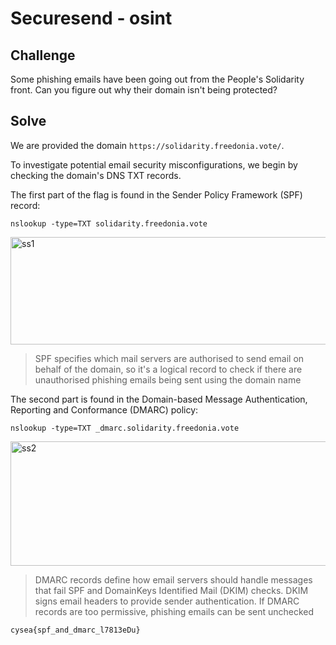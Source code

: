 # Securesend - osint

## Challenge

Some phishing emails have been going out from the People's Solidarity front. Can you figure out why their domain isn't being protected?

## Solve

We are provided the domain `https://solidarity.freedonia.vote/`.

To investigate potential email security misconfigurations, we begin by checking the domain's DNS TXT records.

The first part of the flag is found in the Sender Policy Framework (SPF) record:

`nslookup -type=TXT solidarity.freedonia.vote`

<img width="587" height="172" alt="ss1" src="https://github.com/user-attachments/assets/6d3a1bd4-47a3-4674-bb69-93b3d90a858c" />


> SPF specifies which mail servers are authorised to send email on behalf of the domain, so it's a logical record to check if there are unauthorised phishing emails being sent using the domain name

The second part is found in the Domain-based Message Authentication, Reporting and Conformance (DMARC) policy:

`nslookup -type=TXT _dmarc.solidarity.freedonia.vote`

<img width="1047" height="199" alt="ss2" src="https://github.com/user-attachments/assets/be998959-ed8d-40f8-88ee-b76b1433c290" />


> DMARC records define how email servers should handle messages that fail SPF and DomainKeys Identified Mail (DKIM) checks. DKIM signs email headers to provide sender authentication. If DMARC records are too permissive, phishing emails can be sent unchecked

`cysea{spf_and_dmarc_l7813eDu}`
